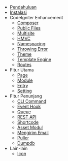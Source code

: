 * [Pendahuluan](README.md)
* [Instalasi](Instalasi.md)
* CodeIgniter Enhancement
  * [Composer](Composer.md)
  * [Public Files](Public-Files.md)
  * [Multisite](Multisite.md)
  * [HMVC](hmvc.md)
  * [Namespacing](Namespacing.md)
  * [Throwing Error](Throw-Error.md)
  * [Theme](Membuat-Tema.md)
  * [Template Engine](Latte-Templating.md)
  * [Routes](Route.md)
* Fitur Utama
  * [Page](Konsep-Page.md)
  * [Module](Membuat-Modul.md)
  * [Entry](Membuat-Entry.md)
  * [Setting](Setting.md)
* Fitur Penunjang
  * [CLI Command](CLI-Command.md)
  * [Event Hook](Event-Hook.md)
  * [Queue](Queue.md)
  * [REST API](REST-API.md)
  * [Shortcode](Shortcode.md)
  * [Asset Modul](Asset-Modul.md)
  * [Mengirim Email](Mengirim-Email.md)
  * [Puller](Puller.md)
  * [Dumpdb](Dumpdb.md)
* Lain-lain
  * [Icon](Icon.md)